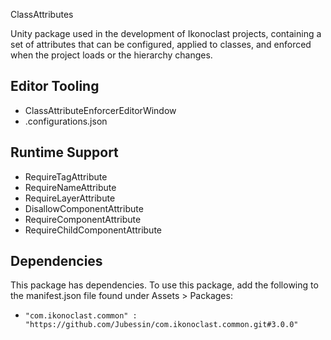 ClassAttributes

Unity package used in the development of Ikonoclast projects, containing a set of attributes that can be configured, applied to classes, and enforced when the project loads or the hierarchy changes.

## Editor Tooling

- ClassAttributeEnforcerEditorWindow
- .configurations.json

## Runtime Support

- RequireTagAttribute
- RequireNameAttribute
- RequireLayerAttribute
- DisallowComponentAttribute
- RequireComponentAttribute
- RequireChildComponentAttribute

## Dependencies

This package has dependencies. To use this package, add the following to the manifest.json file found under Assets > Packages:

* `"com.ikonoclast.common" : "https://github.com/Jubessin/com.ikonoclast.common.git#3.0.0"`
